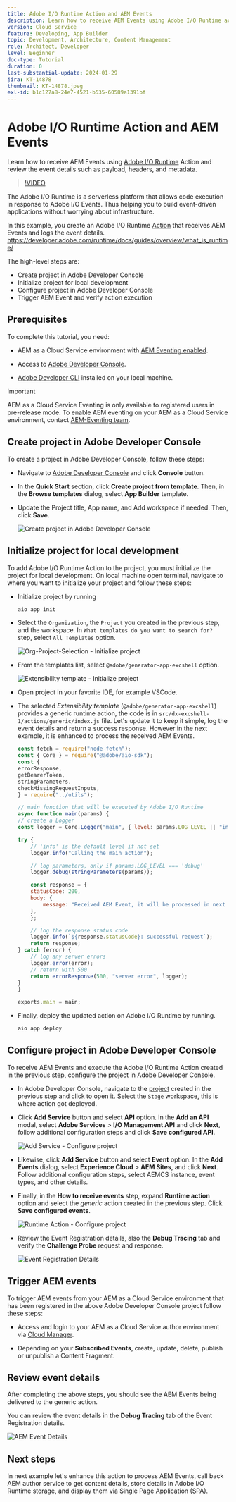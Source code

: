 ```yaml
---
title: Adobe I/O Runtime Action and AEM Events
description: Learn how to receive AEM Events using Adobe I/O Runtime action and review the event details such as payload, headers, and metadata.
version: Cloud Service
feature: Developing, App Builder
topic: Development, Architecture, Content Management
role: Architect, Developer
level: Beginner
doc-type: Tutorial
duration: 0
last-substantial-update: 2024-01-29
jira: KT-14878
thumbnail: KT-14878.jpeg
exl-id: b1c127a8-24e7-4521-b535-60589a1391bf
---
```

# Adobe I/O Runtime Action and AEM Events

Learn how to receive AEM Events using [Adobe I/O Runtime](https://developer.adobe.com/runtime/docs/guides/overview/what_is_runtime/) Action and review the event details such as payload, headers, and metadata.

>[!VIDEO](https://video.tv.adobe.com/v/3427053?quality=12&learn=on)

The Adobe I/O Runtime is a serverless platform that allows code execution in response to Adobe I/O Events. Thus helping you to build event-driven applications without worrying about infrastructure.

In this example, you create an Adobe I/O Runtime [Action](https://developer.adobe.com/runtime/docs/guides/using/creating_actions/) that receives AEM Events and logs the event details. 
https://developer.adobe.com/runtime/docs/guides/overview/what_is_runtime/

The high-level steps are:

- Create project in Adobe Developer Console
- Initialize project for local development
- Configure project in Adobe Developer Console
- Trigger AEM Event and verify action execution

## Prerequisites

To complete this tutorial, you need:

- AEM as a Cloud Service environment with [AEM Eventing enabled](https://developer.adobe.com/experience-cloud/experience-manager-apis/guides/events/#enable-aem-events-on-your-aem-cloud-service-environment).

- Access to [Adobe Developer Console](https://developer.adobe.com/developer-console/docs/guides/getting-started/).

- [Adobe Developer CLI](https://developer.adobe.com/runtime/docs/guides/tools/cli_install/) installed on your local machine.

>[!IMPORTANT]
>
>AEM as a Cloud Service Eventing is only available to registered users in pre-release mode. To enable AEM eventing on your AEM as a Cloud Service environment, contact [AEM-Eventing team](mailto:grp-aem-events@adobe.com).

## Create project in Adobe Developer Console

To create a project in Adobe Developer Console, follow these steps:

- Navigate to [Adobe Developer Console](https://developer.adobe.com/) and click **Console** button.

- In the **Quick Start** section, click **Create project from template**. Then, in the **Browse templates** dialog, select **App Builder** template.

- Update the Project title, App name, and Add workspace if needed. Then, click **Save**.

    ![Create project in Adobe Developer Console](../assets/examples/runtime-action/create-project.png)


## Initialize project for local development

To add Adobe I/O Runtime Action to the project, you must initialize the project for local development. On local machine open terminal, navigate to where you want to initialize your project and follow these steps:

- Initialize project by running 

    ```bash
    aio app init
    ```

- Select the `Organization`, the `Project` you created in the previous step, and the workspace. In `What templates do you want to search for?` step, select `All Templates` option.

    ![Org-Project-Selection - Initialize project](../assets/examples/runtime-action/all-templates.png)

- From the templates list, select `@adobe/generator-app-excshell` option.

    ![Extensibility template - Initialize project](../assets/examples/runtime-action/extensibility-template.png)

- Open project in your favorite IDE, for example VSCode.

- The selected _Extensibility template_ (`@adobe/generator-app-excshell`) provides a generic runtime action, the code is in `src/dx-excshell-1/actions/generic/index.js` file. Let's update it to keep it simple, log the event details and return a success response. However in the next example, it is enhanced to process the received AEM Events.

    ```javascript
    const fetch = require("node-fetch");
    const { Core } = require("@adobe/aio-sdk");
    const {
    errorResponse,
    getBearerToken,
    stringParameters,
    checkMissingRequestInputs,
    } = require("../utils");

    // main function that will be executed by Adobe I/O Runtime
    async function main(params) {
    // create a Logger
    const logger = Core.Logger("main", { level: params.LOG_LEVEL || "info" });

    try {
        // 'info' is the default level if not set
        logger.info("Calling the main action");

        // log parameters, only if params.LOG_LEVEL === 'debug'
        logger.debug(stringParameters(params));

        const response = {
        statusCode: 200,
        body: {
            message: "Received AEM Event, it will be processed in next example",
        },
        };

        // log the response status code
        logger.info(`${response.statusCode}: successful request`);
        return response;
    } catch (error) {
        // log any server errors
        logger.error(error);
        // return with 500
        return errorResponse(500, "server error", logger);
    }
    }

    exports.main = main;
    ```

- Finally, deploy the updated action on Adobe I/O Runtime by running. 

    ```bash
    aio app deploy
    ```

## Configure project in Adobe Developer Console

To receive AEM Events and execute the Adobe I/O Runtime Action created in the previous step, configure the project in Adobe Developer Console.

- In Adobe Developer Console, navigate to the [project](https://developer.adobe.com/console/projects) created in the previous step and click to open it. Select the `Stage` workspace, this is where action got deployed.

- Click **Add Service** button and select **API** option. In the **Add an API** modal, select **Adobe Services** > **I/O Management API** and click **Next**, follow additional configuration steps and click **Save configured API**. 

    ![Add Service - Configure project](../assets/examples/runtime-action/add-io-management-api.png)

- Likewise, click **Add Service** button and select **Event** option. In the **Add Events** dialog, select **Experience Cloud** > **AEM Sites**, and click **Next**. Follow additional configuration steps, select AEMCS instance, event types, and other details. 

- Finally, in the **How to receive events** step, expand **Runtime action** option and select the _generic_ action created in the previous step. Click **Save configured events**.

    ![Runtime Action - Configure project ](../assets/examples/runtime-action/select-runtime-action.png)

- Review the Event Registration details, also the **Debug Tracing** tab and verify the **Challenge Probe** request and response.
    
    ![Event Registration Details](../assets/examples/runtime-action/debug-tracing-challenge-probe.png)


## Trigger AEM events

To trigger AEM events from your AEM as a Cloud Service environment that has been registered in the above Adobe Developer Console project follow these steps:

- Access and login to your AEM as a Cloud Service author environment via [Cloud Manager](https://my.cloudmanager.adobe.com/).

- Depending on your **Subscribed Events**, create, update, delete, publish or unpublish a Content Fragment.

## Review event details

After completing the above steps, you should see the AEM Events being delivered to the generic action. 

You can review the event details in the **Debug Tracing** tab of the Event Registration details.

![AEM Event Details](../assets/examples/runtime-action/aem-event-details.png)


## Next steps

In next example let's enhance this action to process AEM Events, call back AEM author service to get content details, store details in Adobe I/O Runtime storage, and display them via Single Page Application (SPA).
